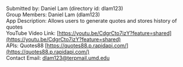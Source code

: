Submitted by: Daniel Lam (directory id: dlam123)  
Group Members: Daniel Lam (dlam123)  
App Description: Allows users to generate quotes and stores history of quotes  
YouTube Video Link: [https://youtu.be/CdgrCto7izY?feature=shared](https://youtu.be/CdgrCto7izY?feature=shared)  
APIs: Quotes88 [https://quotes88.p.rapidapi.com/](https://quotes88.p.rapidapi.com/)  
Contact Email: dlam123@terpmail.umd.edu  